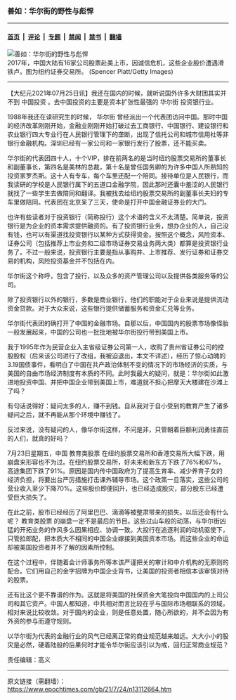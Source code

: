 ### 善如：华尔街的野性与彪悍

---

#### [首页](../../../..?n13112664) &nbsp;|&nbsp; [评论](../../../../../epoch-comment?n13112664) &nbsp;|&nbsp; [专题](../../../../../epoch-special?n13112664) &nbsp;|&nbsp; [禁闻](../../../../../epoch-news?n13112664) &nbsp;|&nbsp; [禁书](../../../../../books?n13112664) &nbsp;|&nbsp; [翻墙](https://github.com/gfw-breaker/nogfw/blob/master/README.md?n13112664)


<div><img alt="善如：华尔街的野性与彪悍" class="attachment-djy_600_400 size-djy_600_400 wp-post-image" src="https://i.epochtimes.com/assets/uploads/2017/06/cb508ff399514ccac7d83d5800db8c46-e1513844732402.jpg"/>
<div class="caption">
 2017年，中国大陆有16家公司股票赴美上市，因诚信危机，这些企业股价遭遇滑铁卢。图为纽约证券交易所。 (Spencer Platt/Getty Images)
</div></div><hr/><div class="post_content" id="artbody" itemprop="articleBody">
 <!-- article content begin -->
 <p>
  【大纪元2021年07月25日讯】我还在国内的时候，就听说国外许多大财团其实并不到
  <ok href="https://www.epochtimes.com/gb/tag/%E4%B8%AD%E5%9B%BD%E6%8A%95%E8%B5%84.html">
   中国投资
  </ok>
  。去中国投资的主要是资本扩张性最强的
  <ok href="https://www.epochtimes.com/gb/tag/%E5%8D%8E%E5%B0%94%E8%A1%97.html">
   华尔街
  </ok>
  投资银行业。
 </p>
 <p>
  1988年我还在读研究生的时候，
  <ok href="https://www.epochtimes.com/gb/tag/%E5%8D%8E%E5%B0%94%E8%A1%97.html">
   华尔街
  </ok>
  曾经派出一个代表团访问中国。那时中国的经济改革刚刚开始，金融业刚刚开始打破过去工商银行、中国银行、建设银行和农业银行四大专业行在人民银行管理下的垄断，出现了信托公司和城市信用社等非银行金融机构。深圳已经有一家公司和一家银行发行了股票，还不能买卖。
 </p>
 <p>
  华尔街的代表团四十人，十个VIP，排在前两名的是当时纽约股票交易所的董事长和副董事长，第四名是美林的总裁，第十名是曾任国务卿的为许多中国人所熟知的投资家罗杰斯。这十人有专车，每个车里还配一个陪同。接待单位是人民银行，而我读研的学校是人民银行属下的五道口金融学院，因此那时还囊中羞涩的人民银行就找了一些学生去做陪同和翻译。我被找去给纽约股票交易所的副董事长夫妇的专车里做陪同。代表团在北京呆了三天，使命是打开中国金融证券业的大门。
 </p>
 <p>
  也许有些读者对于投资银行（简称投行）这个术语的含义不太清楚。简单说，投资银行是为企业的资本需求提供融资的。有了投资银行业务，想办企业的人，自己没有钱，也可以有渠道找投资银行以某种方式获得资金。按照这个概念，风险资本、证券公司（包括推荐上市业务和二级市场证券交易业务两大类）都算是投资银行业务了。不过一般来说，投资银行主要是指从事购并、上市推荐、发行证券和证券交易的机构，风险投资基金并不包括在内。
 </p>
 <p>
  华尔街这个称呼，包含了投行，以及众多的资产管理公司以及提供各类服务等的公司。
 </p>
 <p>
  除了投资银行以外的银行，多数是商业银行，他们的职能对于企业来说是提供流动资金贷款。对于大众来说，这些银行提供储蓄服务和资金汇兑等业务。
 </p>
 <p>
  华尔街代表团的确打开了中国的金融市场。自那以后，中国国内的股票市场像怪胎一般发展起来，中国的公司也一批批地被华尔街投行带到美国上市。
 </p>
 <p>
  我于1995年作为民营企业入主省级证券公司第一人，收购了贵州省证券公司的控股股权（后来该公司进行了改组，我被迫退出，本文不详述），经历了惊心动魄的3.19国债事件，看明白了中国在共产政治体制不变的情况下的市场经济的实质，与美国的自由市场经济制度有本质的不同。此时我最大的疑问，就是：华尔街如此激进地投资中国、并把中国企业带到美国上市，难道就不担心把摩天大楼建在沙滩上了吗？
 </p>
 <p>
  有句话说得好：疑问太多的人，赚不到钱。自从我对于自小受到的教育产生了诸多疑问之后，就不再能从那个环境中赚钱了。
 </p>
 <p>
  反过来说，没有疑问的人，像华尔街这样，不问是非，只管朝着巨额利润勇往直前的人们，就真的好吗？
 </p>
 <p>
  7月23日星期五，中国
  <ok href="https://www.epochtimes.com/gb/tag/%E6%95%99%E8%82%B2%E7%B1%BB%E8%82%A1%E7%A5%A8.html">
   教育类股票
  </ok>
  在纽约股票交易所和香港交易所大幅下跌，用崩盘来形容也不为过。在纽约股票交易所，好未来和新东方下跌了76%和67%，高途集团下跌了91%。原因是国内传中国政府为了提高生育率、减少养育子女的经济负担，将要出台严厉措施打击课外辅导市场。这个政策一旦落实，这些公司的营业收入至少下降70%。这些股价即便回升，也已经造成股灾，部分股东已经遭受巨大损失了。
 </p>
 <p>
  在此之前，股市已经经历了阿里巴巴、滴滴等被整肃带来的损失。以后还会有什么呢？
  <ok href="https://www.epochtimes.com/gb/tag/%E6%95%99%E8%82%B2%E7%B1%BB%E8%82%A1%E7%A5%A8.html">
   教育类股票
  </ok>
  的崩盘一定不是最后的节目。这些过山车般的动荡，与华尔街凶猛的开拓业务的作风多么因果相应、协调一致。大投行在追逐利润的动机驱使下，只管拉郎配，把本质大不相同的中国企业嫁接到美国资本市场。而这些企业的命运却被美国投资者并不了解的因素所控制。
 </p>
 <p>
  在这个过程中，伴随着会计师事务所等本该严谨把关的审计和中介机构的无原则的配合。它们用自己的金字招牌为中国企业背书，让美国的投资者相信本该审慎对待的股票。
 </p>
 <p>
  还有比这个更不靠谱的作为。这就是将美国的社保资金大笔投向中国国内的上司公司和其它资产。中国人都知道，中共相对而言比较在乎与国际市场相联系的领域，相对来说比较收敛。对于国内的企业，则是任意处置，随心所欲的，并不会因为有外资的参与而遵守规则。
 </p>
 <p>
  以华尔街为代表的金融行业的风气已经离正常的商业规范越来越远。大大小小的股灾是必然，硬着陆般的后果何时才能令华尔街应该引以为戒，回归正常商业规范？
 </p>
 <p>
  责任编辑：高义
 </p>
 <!-- article content end -->
 <div id="below_article_ad">
 </div>
</div>


---

原文链接（需翻墙）：https://www.epochtimes.com/gb/21/7/24/n13112664.htm